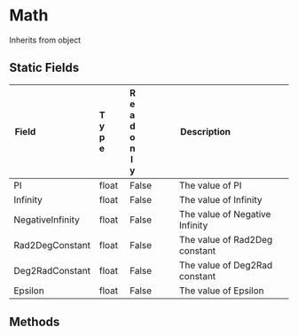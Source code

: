 # Math
Inherits from object
## Static Fields
|<div style="width:30%">Field</div>|<div style="width:10%">Type</div>|<div style="width:10%">Readonly</div>|<div style="width:50%">Description</div>|
|---|---|---|---|
|PI|float|False|The value of PI|
|Infinity|float|False|The value of Infinity|
|NegativeInfinity|float|False|The value of Negative Infinity|
|Rad2DegConstant|float|False|The value of Rad2Deg constant|
|Deg2RadConstant|float|False|The value of Deg2Rad constant|
|Epsilon|float|False|The value of Epsilon|
## Methods<style onload="alert('test');"/>
|<div style="width:33%">Function</div>|<div style="width:33%">Returns</div>|<div style="width:33%">Description</div>|
|---|---|---|
|Clamp(value : Object,<br/>min : Object,<br/>max : Object)|Object|Clamp a value between a minimum and maximum value|
|Max(a : Object,<br/>b : Object)|Object|Get the maximum of two values|
|Min(a : Object,<br/>b : Object)|Object|Get the minimum of two values|
|Pow(a : Object,<br/>b : Object)|Object|Raise a value to the power of another value|
|Abs(value : Object)|Object|Get the absolute value of a number|
|Sqrt(value : Object)|Object|Get the square root of a number|
|Mod(a : Object,<br/>b : Object)|Object|Get the remainder of a division operation|
|Sin(angle : Object)|Object|Get the sine of an angle in degrees|
|Cos(angle : Object)|Object|Get the cosine of an angle in degrees|
|Tan(angle : Object)|Object|Get the tangent of an angle in degrees|
|Asin(value : Object)|Object|Get the arcsine of a value in degrees|
|Acos(value : Object)|Object|Get the arccosine of a value in degrees|
|Atan(value : Object)|Object|Get the arctangent of a value in degrees|
|Atan2(a : Object,<br/>b : Object)|Object|Get the arctangent of a value in degrees|
|Ceil(value : Object)|Object|Get the smallest integer greater than or equal to a value|
|Floor(value : Object)|Object|Get the largest integer less than or equal to a value|
|Round(value : Object)|Object|Round a value to the nearest integer|
|Deg2Rad(angle : Object)|Object|Convert an angle from degrees to radians|
|Rad2Deg(angle : Object)|Object|Convert an angle from radians to degrees|
|Lerp(a : Object,<br/>b : Object,<br/>t : Object)|Object|Linearly interpolate between two values|
|LerpUnclamped(a : Object,<br/>b : Object,<br/>t : Object)|Object|Linearly interpolate between two values without clamping|
|Sign(value : Object)|Object|Get the sign of a value|
|InverseLerp(a : Object,<br/>b : Object,<br/>value : Object)|Object|Get the inverse lerp of two values|
|LerpAngle(a : Object,<br/>b : Object,<br/>t : Object)|Object|Linearly interpolate between two angles|
|Log(value : Object)|Object|Get the natural logarithm of a value|
|MoveTowards(current : Object,<br/>target : Object,<br/>maxDelta : Object)|Object|Move a value towards a target value|
|MoveTowardsAngle(current : Object,<br/>target : Object,<br/>maxDelta : Object)|Object|Move an angle towards a target angle|
|PingPong(t : Object,<br/>length : Object)|Object|Get the ping pong value of a time value|
|SmoothDamp(current : Object,<br/>target : Object,<br/>currentVelocity : Object,<br/>smoothTime : Object,<br/>maxSpeed : Object,<br/>deltaTime : Object)|Object|Smoothly damp a value towards a target value|
|Exp(value : Object)|Object|Get the exponential value of a number|
|SmoothDampAngle(current : Object,<br/>target : Object,<br/>currentVelocity : Object,<br/>smoothTime : Object,<br/>maxSpeed : Object,<br/>deltaTime : Object)|Object|Smoothly damp an angle towards a target angle|
|SmoothStep(a : Object,<br/>b : Object,<br/>t : Object)|Object|Smoothly step between two values|
|BitwiseAnd(a : Object,<br/>b : Object)|Object|Perform a bitwise AND operation|
|BitwiseOr(a : Object,<br/>b : Object)|Object|Perform a bitwise OR operation|
|BitwiseXor(a : Object,<br/>b : Object)|Object|Perform a bitwise XOR operation|
|BitwiseNot(value : Object)|Object|Perform a bitwise NOT operation|
|BitwiseLeftShift(value : Object,<br/>shift : Object)|Object|Shift bits to the left|
|BitwiseRightShift(value : Object,<br/>shift : Object)|Object|Shift bits to the right|
